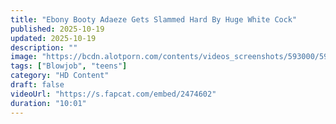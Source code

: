 ```yaml
---
title: "Ebony Booty Adaeze Gets Slammed Hard By Huge White Cock"
published: 2025-10-19
updated: 2025-10-19
description: ""
image: "https://bcdn.alotporn.com/contents/videos_screenshots/593000/593863/360x203/1.jpg"
tags: ["Blowjob", "teens"]
category: "HD Content"
draft: false
videoUrl: "https://s.fapcat.com/embed/2474602"
duration: "10:01"
---
```


